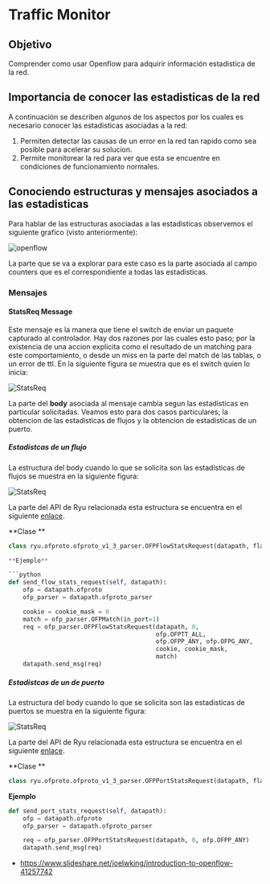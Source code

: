 # Traffic Monitor #

##  Objetivo ##

Comprender como usar Openflow para adquirir información estadistica de la red.

## Importancia de conocer las estadisticas de la red ##

A continuación se describen algunos de los aspectos por los cuales es necesario conocer las estadisticas asociadas a la red:
1. Permiten detectar las causas de un error en la red tan rapido como sea posible para acelerar su solucion.
2. Permite monitorear la red para ver que esta se encuentre en condiciones de funcionamiento normales.

## Conociendo estructuras y mensajes asociados a las estadisticas ##

Para hablar de las estructuras asociadas a las estadisticas observemos el siguiente grafico (visto anteriormente):

![openflow](https://camo.githubusercontent.com/cb42aaf6fc2e87e7d87ae16db0d20087a57dfe0f/68747470733a2f2f7777772e7265736561726368676174652e6e65742f70726f66696c652f546f6f736b615f446172676168692f7075626c69636174696f6e2f3331353733343938392f6669677572652f666967372f41533a36363739323637313336323235333440313533363235373534363636312f4f70656e466c6f772d563130302d466c6f772d5461626c652d4172636869746563747572652e706e67)

La parte que se va a explorar para este caso es la parte asociada al campo counters que es el correspondiente a todas las estadisticas.

### Mensajes ###

#### StatsReq Message ####

Este mensaje es la manera que tiene el switch de enviar un paquete capturado al controlador. Hay dos razones por las cuales esto paso; por la existencia de una accion explicita como el resultado de un matching para este comportamiento, o desde un miss en la parte del match de las tablas, o un error de ttl. En la siguiente figura se muestra que es el switch quien lo inicia:

![StatsReq](http://flowgrammable.org/static/media/uploads/seq/stats_req_seq.png)

La parte del **body** asociada al mensaje cambia segun las estadisticas en particular solicitadas. Veamos esto para dos casos particulares;
la obtencion de las estadisticas de flujos y la obtencion de estadisticas de un puerto.

##### Estadistcas de un flujo #####

La estructura del body cuando lo que se solicita son las estadisticas de flujos se muestra en la siguiente figura:

![StatsReq](http://flowgrammable.org/static/media/uploads/msgs/stats/stats_req_flow_1_1.png)

La parte del API de Ryu relacionada esta estructura se encuentra en el siguiente [enlace](https://ryu.readthedocs.io/en/latest/ofproto_v1_3_ref.html#ryu.ofproto.ofproto_v1_3_parser.OFPFlowStatsRequest). 

**Clase **

```python 
class ryu.ofproto.ofproto_v1_3_parser.OFPFlowStatsRequest(datapath, flags=0, table_id=255, out_port=4294967295, out_group=4294967295, cookie=0, cookie_mask=0, match=None, type_=None)```

**Ejemplo**

```python 
def send_flow_stats_request(self, datapath):
    ofp = datapath.ofproto
    ofp_parser = datapath.ofproto_parser

    cookie = cookie_mask = 0
    match = ofp_parser.OFPMatch(in_port=1)
    req = ofp_parser.OFPFlowStatsRequest(datapath, 0,
                                         ofp.OFPTT_ALL,
                                         ofp.OFPP_ANY, ofp.OFPG_ANY,
                                         cookie, cookie_mask,
                                         match)
    datapath.send_msg(req)
```

##### Estadistcas de un de puerto #####

La estructura del body cuando lo que se solicita son las estadisticas de puertos se muestra en la siguiente figura:

![StatsReq](http://flowgrammable.org/static/media/uploads/msgs/stats/stats_req_port_1_1.png)

La parte del API de Ryu relacionada esta estructura se encuentra en el siguiente [enlace](https://ryu.readthedocs.io/en/latest/ofproto_v1_3_ref.html#ryu.ofproto.ofproto_v1_3_parser.OFPPortStatsRequest). 

**Clase **

```python 
class ryu.ofproto.ofproto_v1_3_parser.OFPPortStatsRequest(datapath, flags=0, port_no=4294967295, type_=None)
```

**Ejemplo**

```python 
def send_port_stats_request(self, datapath):
    ofp = datapath.ofproto
    ofp_parser = datapath.ofproto_parser

    req = ofp_parser.OFPPortStatsRequest(datapath, 0, ofp.OFPP_ANY)
    datapath.send_msg(req)
```



* https://www.slideshare.net/joelwking/introduction-to-openflow-41257742


